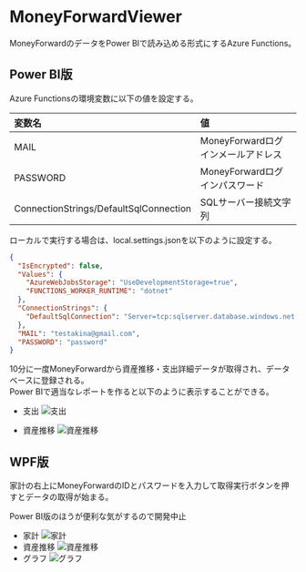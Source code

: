 # MoneyForwardViewer

MoneyForwardのデータをPower BIで読み込める形式にするAzure Functions。  

## Power BI版
Azure Functionsの環境変数に以下の値を設定する。  

| 変数名 | 値 |
|:---|:---|
| MAIL | MoneyForwardログインメールアドレス |
| PASSWORD | MoneyForwardログインパスワード |
| ConnectionStrings/DefaultSqlConnection | SQLサーバー接続文字列 |

ローカルで実行する場合は、local.settings.jsonを以下のように設定する。  
```json
{
  "IsEncrypted": false,
  "Values": {
    "AzureWebJobsStorage": "UseDevelopmentStorage=true",
    "FUNCTIONS_WORKER_RUNTIME": "dotnet"
  },
  "ConnectionStrings": {
    "DefaultSqlConnection": "Server=tcp:sqlserver.database.windows.net,1433;Initial Catalog=MoneyForwardViewer;Persist Security Info=False;User ID=moneyuser;Password=password;MultipleActiveResultSets=False;Encrypt=True;TrustServerCertificate=False;Connection Timeout=30;"
  },
  "MAIL": "testakina@gmail.com",
  "PASSWORD": "password"
}
```

10分に一度MoneyForwardから資産推移・支出詳細データが取得され、データベースに登録される。  
Power BIで適当なレポートを作ると以下のように表示することができる。  
 - 支出
 ![支出](https://raw.github.com/wiki/southernwind/MoneyForwardViewer/images/powerbi1.gif)

 - 資産推移
 ![資産推移](https://raw.github.com/wiki/southernwind/MoneyForwardViewer/images/powerbi2.png)

## WPF版
家計の右上にMoneyForwardのIDとパスワードを入力して取得実行ボタンを押すとデータの取得が始まる。  
  
Power BI版のほうが便利な気がするので開発中止  
 - 家計
  ![家計](https://raw.github.com/wiki/southernwind/MoneyForwardViewer/images/page1.png)
- 資産推移
  ![資産推移](https://raw.github.com/wiki/southernwind/MoneyForwardViewer/images/page2.png)
- グラフ
  ![グラフ](https://raw.github.com/wiki/southernwind/MoneyForwardViewer/images/page3.png)
